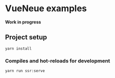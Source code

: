# VueNeue examples

**Work in progress**

## Project setup

```
yarn install
```

### Compiles and hot-reloads for development

```
yarn run ssr:serve
```

